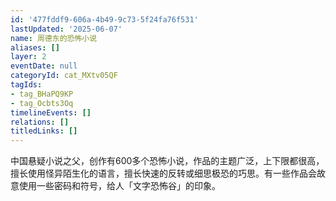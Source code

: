 ```yaml
---
id: '477fddf9-606a-4b49-9c73-5f24fa76f531'
lastUpdated: '2025-06-07'
name: 周德东的恐怖小说
aliases: []
layer: 2
eventDate: null
categoryId: cat_MXtv05QF
tagIds:
- tag_BHaPQ9KP
- tag_Ocbts3Oq
timelineEvents: []
relations: []
titledLinks: []
---
```

中国悬疑小说之父，创作有600多个恐怖小说，作品的主题广泛，上下限都很高，擅长使用怪异陌生化的语言，擅长快速的反转或细思极恐的巧思。有一些作品会故意使用一些密码和符号，给人「文字恐怖谷」的印象。
